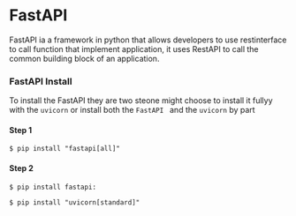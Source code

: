 # FastAPI 
FastAPI ia a framework in python that allows developers to use restinterface to call function that implement application, it uses RestAPI to call the common building block of an application.

### FastAPI Install
To install the FastAPI they are two steone might choose to install it fullyy with the `uvicorn` or install both the `FastAPI ` and the `uvicorn` by part

#### Step 1

`$ pip install "fastapi[all]" `

#### Step 2

`$ pip install fastapi:`

`$ pip install "uvicorn[standard]" `

